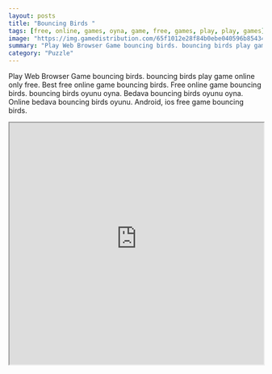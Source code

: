 ```yaml
---
layout: posts
title: "Bouncing Birds "
tags: [free, online, games, oyna, game, free, games, play, play, games]
image: "https://img.gamedistribution.com/65f1012e28f84b0ebe040596b85434e2.jpg"
summary: "Play Web Browser Game bouncing birds. bouncing birds play game online only free. Best free online game bouncing birds. Free online game bouncing birds. bouncing birds oyunu oyna. Bedava bouncing birds oyunu oyna. Online bedava bouncing birds oyunu. Android, ios free game bouncing birds."
category: "Puzzle"
---
```


Play Web Browser Game bouncing birds. bouncing birds play game online only free. Best free online game bouncing birds. Free online game bouncing birds. bouncing birds oyunu oyna. Bedava bouncing birds oyunu oyna. Online bedava bouncing birds oyunu. Android, ios free game bouncing birds.

<iframe width="100%" height="480px;" src="https://html5.gamedistribution.com/65f1012e28f84b0ebe040596b85434e2/"></iframe>